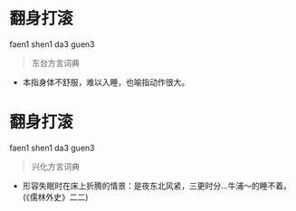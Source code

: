 # 翻身打滚
faen1 shen1 da3 guen3
> 东台方言词典
- 本指身体不舒服，难以入睡，也喻指动作很大。

# 翻身打滚
faen1 shen1 da3 guen3
> 兴化方言词典
- 形容失眠时在床上折腾的情景：是夜东北风紧，三更时分…牛浦～的睡不着。(《儒林外史》二二)
